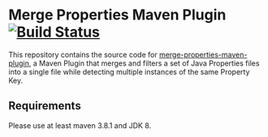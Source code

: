 # Merge Properties Maven Plugin [![Build Status](https://github.com/polagoab/merge-properties-maven-plugin/actions/workflows/build.yml/badge.svg?branch=master)](https://github.com/polagoab/merge-properties-maven-plugin/actions/workflows/build.yml)

This repository contains the source code for 
[merge-properties-maven-plugin](http://www.polago.org/merge-properties-maven-plugin), 
a Maven Plugin that merges and filters a set of Java Properties files into 
a single file while detecting multiple instances of the same Property Key.

## Requirements
Please use at least maven 3.8.1 and JDK 8.
